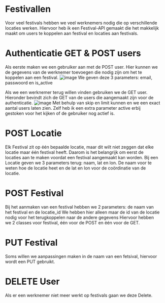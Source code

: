 # Festivallen

Voor veel festivals hebben we veel werknemers nodig die op verschillende locaties werken.
Hiervoor heb ik een Festival-API gemaakt die het makkelijk maakt om users te koppelen aan festival en locaties aan festivals.

# Authenticatie GET & POST users

Als eerste maken we een gebruiker aan met de POST user. Hier kunnen we de gegevens van de werknemer toevoegen die nodig zijn om het te koppelen aan een festival.
![image](https://github.com/bervoetshannes/API-python/assets/47882529/f617ba77-3f51-4397-9c3a-4fae57ad8e3c)
We geven deze 3 parameters: email, passwoord en is_active


Als we een werknemer terug willen vinden gebruiken we de GET user. Hieronder bevindt zich de GET van de users die aangemaakt zijn voor de authenticatie.
![image](https://github.com/bervoetshannes/API-python/assets/47882529/aef80b93-e170-4717-9485-9080f7e9b322)
Met behulp van skip en limit kunnen en we een exact aantal users laten zien.
Zelf heb ik een extra parameter active erbij gestoken voor het kijken of de gebruiker nog actief is.

# POST Locatie

Elk Festival zit op één bepaalde locatie, maar dit wilt niet zeggen dat elke locatie maar één festival heeft.
Daarom is het belangrijk om eerst de locaties aan te maken voordat een festival aangemaakt kan worden.
Bij een Locatie geven we 3 parameters terug: naam, lat en lon. 
De naam voor te weten hoe de locatie heet en de lat en lon voor de coördinatie van de locatie.

# POST Festival
Bij het aanmaken van een festival hebben we 2 parameters: de naam van het festival en de locatie_id
We hebben hier alleen maar de id van de locatie nodig voor het terugkoppelen naar de andere gegevens
Hiervoor hebben we 2 classes voor festival, één voor de POST en één voor de GET.

# PUT Festival
Soms willen we aanpassingen maken in de naam van een fetsival, hiervoor wordt een PUT gebruikt.



# DELETE User
Als er een werknemer niet meer werkt op festivals gaan we deze Delete.



